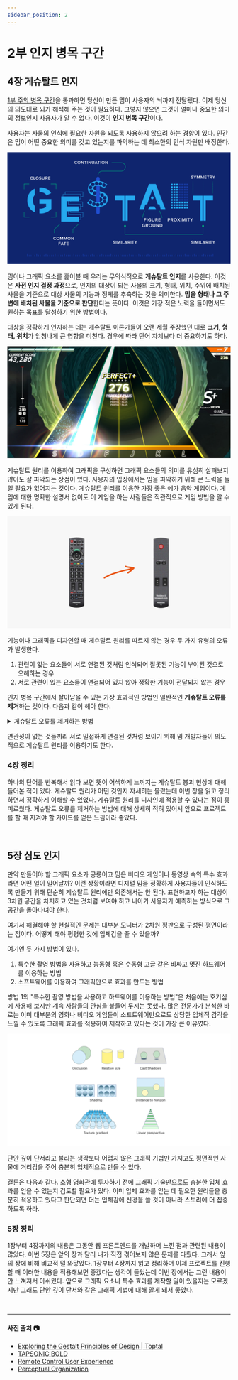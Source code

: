 ```yaml
---
sidebar_position: 2
---
```


# 2부 인지 병목 구간

## 4장 게슈탈트 인지

[1부 주의 병목 구간](https://mnxmnz-book.vercel.app/bottlenecks/the-bottlenecks-of-attention/)을 통과하면 당신이 만든 밈이 사용자의 뇌까지 전달됐다. 이제 당신의 의도대로 뇌가 해석해 주는 것이 필요하다. 그렇지 않으면 그것이 얼마나 중요한 의미의 정보인지 사용자가 알 수 없다. 이것이 **인지 병목 구간**이다.

사용자는 사물의 인식에 필요한 자원을 되도록 사용하지 않으려 하는 경향이 있다. 인간은 밈이 어떤 중요한 의미를 갖고 있는지를 파악하는 데 최소한의 인식 자원만 배정한다.

![gestalt-principles-ux](./images/gestalt-principles-ux.png)

밈이나 그래픽 요소를 훑어볼 때 우리는 무의식적으로 **게슈탈트 인지**를 사용한다. 이것은 **사전 인지 결정 과정**으로, 인지의 대상이 되는 사물의 크기, 형태, 위치, 주위에 배치된 사물을 기준으로 대상 사물의 기능과 정체를 추측하는 것을 의미한다. **밈을 형태나 그 주변에 배치된 사물을 기준으로 판단**한다는 뜻이다. 이것은 가장 적은 노력을 들이면서도 원하는 목표를 달성하기 위한 방법이다.

대상을 정확하게 인지하는 데는 게슈탈트 이론가들이 오랜 세월 주장했던 대로 **크기, 형태, 위치**가 엄청나게 큰 영향을 미친다. 경우에 따라 단어 자체보다 더 중요하기도 하다.

![game](./images/game.png)

게슈탈트 원리를 이용하여 그래픽을 구성하면 그래픽 요소들의 의미를 유심히 살펴보지 않아도 잘 파악되는 장점이 있다. 사용자의 입장에서는 밈을 파악하기 위해 큰 노력을 들일 필요가 없어지는 것이다. 게슈탈트 원리를 이용한 가장 좋은 예가 음악 게임이다. 게임에 대한 명확한 설명서 없이도 이 게임을 하는 사람들은 직관적으로 게임 방법을 알 수 있게 된다.

![remote-control](./images/remote-control.png)

기능이나 그래픽을 디자인할 때 게슈탈트 원리를 따르지 않는 경우 두 가지 유형의 오류가 발생한다.

1. 관련이 없는 요소들이 서로 연결된 것처럼 인식되어 잘못된 기능이 부여된 것으로 오해하는 경우
2. 서로 관련이 있는 요소들이 연결되어 있지 않아 정확한 기능이 전달되지 않는 경우

인지 병목 구간에서 살아남을 수 있는 가장 효과적인 방법인 일반적인 **게슈탈트 오류를 제거**하는 것이다. 다음과 같이 해야 한다.

<details>

<summary>게슈탈트 오류를 제거하는 방법</summary>

- 근접한 거리에 있는 경우, 중요한 링크를 웹 사이트 내에 일반적으로 광고가 게재되는 위치에서 다른 곳으로 옮긴다.
- 색깔이나 형태가 비슷한 경우, 클릭이 가능한 링크는 다른 색깔을 사용한다. 일반적인 텍스트를 파란색 혹은 밑줄로 표시를 하지 않는다.
- 크기나 형태가 비슷한 경우, 비디오를 재생하는 버튼을 표시하기 위해서 오른쪽을 향하고 있는 삼각형 외에는 쓰지 않는다.
- 같은 방향으로 움직이고 있는 경우, 위저드 스텝이나 체크아웃 프로세스를 탭으로 보이지 말고 화살표나 선으로 표시하라.
- 같은 선상에 있는 경우, 서로 연관 있는 요소들은 수평 이동 창에 표시하고 관련성 없는 것들은 제외하라.
- 같은 구역에 있는 경우, 서로 연관 있는 요소들은 박스 표시로 묶어 주고 관련성 없는 것들은 박스 바깥에 위치시켜라.
- 그래픽적으로 연결할 경우, 선을 긋고 점을 연결하라.

</details>

연관성이 없는 것들끼리 서로 밀접하게 연결된 것처럼 보이기 위해 밈 개발자들이 의도적으로 게슈탈트 원리를 이용하기도 한다.

### 4장 정리

하나의 단어를 반복해서 읽다 보면 뜻이 어색하게 느껴지는 게슈탈트 붕괴 현상에 대해 들어본 적이 있다. 게슈탈트 원리가 어떤 것인지 자세히는 몰랐는데 이번 장을 읽고 정리하면서 정확하게 이해할 수 있었다. 게슈탈트 원리를 디자인에 적용할 수 있다는 점이 흥미로웠다. 게슈탈트 오류를 제거하는 방법에 대해 상세히 적혀 있어서 앞으로 프로젝트를 할 때 지켜야 할 가이드를 얻은 느낌이라 좋았다.

<br />

## 5장 심도 인지

만약 만들어야 할 그래픽 요소가 공룡이고 밈은 비디오 게임이나 동영상 속의 특수 효과라면 어떤 일이 일어날까? 이런 상황이라면 디지털 밈을 정확하게 사용자들이 인식하도록 만들기 위해 단순히 게슈탈트 원리에만 의존해서는 안 된다. 표현하고자 하는 대상이 3차원 공간을 차지하고 있는 것처럼 보여야 하고 나아가 사용자가 예측하는 방식으로 그 공간을 돌아다녀야 한다.

여기서 해결해야 할 현실적인 문제는 대부분 모니터가 2차원 평판으로 구성된 평면이라는 점이다. 어떻게 해야 평평한 것에 입체감을 줄 수 있을까?

여기엔 두 가지 방법이 있다.

1. 특수한 촬영 방법을 사용하고 능동형 혹은 수동형 고글 같은 비싸고 멋진 하드웨어를 이용하는 방법
2. 소프트웨어를 이용하여 그래픽만으로 효과를 만드는 방법

방법 1의 "특수한 촬영 방법을 사용하고 하드웨어를 이용하는 방법"은 처음에는 호기심에 사용해 보지만 계속 사람들의 관심을 붙들어 두지는 못했다. 많은 전문가가 분석한 바로는 이미 대부분의 영화나 비디오 게임들이 소프트웨어만으로도 상당한 입체적 감각을 느낄 수 있도록 그래픽 효과를 적용하여 제작하고 있다는 것이 가장 큰 이유였다.

![monocular-depth-cues](./images/monocular-depth-cues.png)

단안 깊이 단서라고 불리는 생각보다 어렵지 않은 그래픽 기법만 가지고도 평면적인 사물에 거리감을 주어 충분히 입체적으로 만들 수 있다.

결론은 다음과 같다. 소형 영화관에 투자하기 전에 그래픽 기술만으로도 충분한 입체 효과를 얻을 수 있는지 검토할 필요가 있다. 이미 입체 효과를 얻는 데 필요한 원리들을 충분히 적용하고 있다고 판단되면 더는 입체감에 신경을 쓸 것이 아니라 스토리에 더 집중하도록 하라.

### 5장 정리

1장부터 4장까지의 내용은 그동안 웹 프론트엔드를 개발하며 느낀 점과 관련된 내용이 많았다. 이번 5장은 앞의 장과 달리 내가 직접 겪어보지 않은 문제를 다뤘다. 그래서 앞의 장에 비해 비교적 덜 와닿았다. 1장부터 4장까지 읽고 정리하며 이제 프로젝트를 진행할 때 이러한 내용을 적용해보면 좋겠다는 생각이 들었는데 이번 장에서는 그런 내용이 안 느껴져서 아쉬웠다. 앞으로 그래픽 요소나 특수 효과를 제작할 일이 있을지는 모르겠지만 그래도 단안 깊이 단서와 같은 그래픽 기법에 대해 알게 돼서 좋았다.

<br />

<hr />

#### 사진 출처 📷

- [Exploring the Gestalt Principles of Design | Toptal](https://www.toptal.com/designers/ui/gestalt-principles-of-design)
- [TAPSONIC BOLD](https://store.steampowered.com/app/938220/TAPSONIC_BOLD/)
- [Remote Control User Experience](https://www.pngitem.com/middle/hmxTmhJ_remote-control-user-experience-hd-png-download/)
- [Perceptual Organization](https://jackwestin.com/resources/mcat-content/perception/perceptual-organization)
